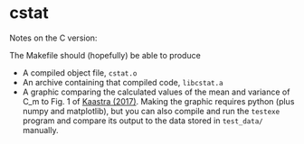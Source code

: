 # cstat
Notes on the C version:

The Makefile should (hopefully) be able to produce
* A compiled object file, `cstat.o`
* An archive containing that compiled code, `libcstat.a`
* A graphic comparing the calculated values of the mean and variance of C_m to Fig. 1 of [Kaastra (2017)](http://adsabs.harvard.edu/abs/2017A%26A...605A..51K). Making the graphic requires python (plus numpy and matplotlib), but you can also compile and run the `testexe` program and compare its output to the data stored in `test_data/` manually.
